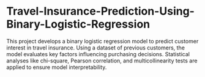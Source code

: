 # Travel-Insurance-Prediction-Using-Binary-Logistic-Regression
This project develops a binary logistic regression model to predict customer interest in travel insurance. Using a dataset of previous customers, the model evaluates key factors influencing purchasing decisions. Statistical analyses like chi-square, Pearson correlation, and multicollinearity tests are applied to ensure model interpretability.

